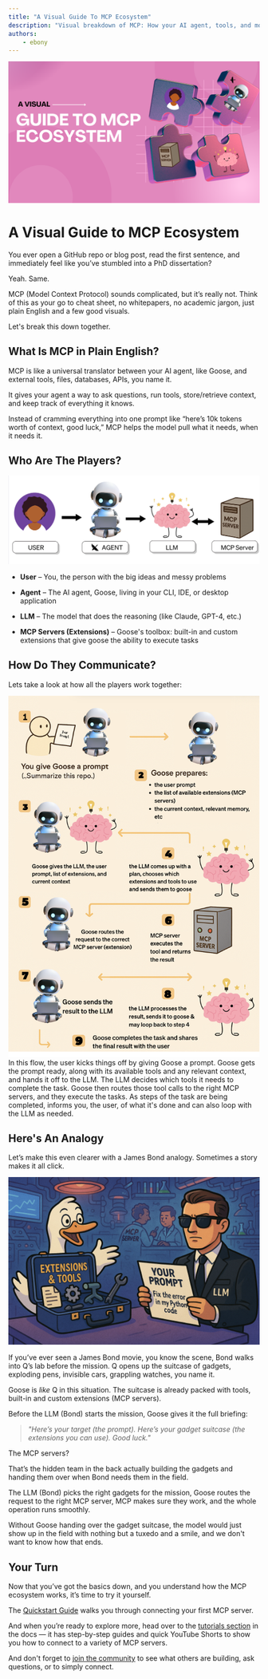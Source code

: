 ```yaml
---
title: "A Visual Guide To MCP Ecosystem"
description: "Visual breakdown of MCP: How your AI agent, tools, and models work together."
authors: 
    - ebony
---
```


![blog cover](mcpblog.png)

# A Visual Guide to MCP Ecosystem

You ever open a GitHub repo or blog post, read the first sentence, and immediately feel like you’ve stumbled into a PhD dissertation?

Yeah. Same.

MCP (Model Context Protocol) sounds complicated, but it’s really not. Think of this as your go to cheat sheet, no whitepapers, no academic jargon, just plain English and a few good visuals.
<!--truncate-->

Let's break this down together. 

## What Is MCP in Plain English?

MCP is like a universal translator between your AI agent, like Goose, and external tools, files, databases, APIs, you name it.

It gives your agent a way to ask questions, run tools, store/retrieve context, and keep track of everything it knows. 

Instead of cramming everything into one prompt like “here’s 10k tokens worth of context, good luck,” MCP helps the model pull what it needs, when it needs it.

## Who Are The Players? 
![players](players.png)

- **User** – You, the person with the big ideas and messy problems

- **Agent** – The AI agent, Goose, living in your CLI, IDE, or desktop application

- **LLM** – The model that does the reasoning (like Claude, GPT-4, etc.)

- **MCP Servers (Extensions)** – Goose's toolbox: built-in and custom extensions that give goose the ability to execute tasks

## How Do They Communicate?
Lets take a look at how all the players work together: 

![Visual guide](visualguide.png)
In this flow, the user kicks things off by giving Goose a prompt. Goose gets the prompt ready, along with its available tools and any relevant context, and hands it off to the LLM. The LLM decides which tools it needs to complete the task. Goose then routes those tool calls to the right MCP servers, and they execute the tasks. As steps of the task are being completed, informs you, the user, of what it's done and can also loop with the LLM as needed.

## Here's An Analogy

Let’s make this even clearer with a James Bond analogy. Sometimes a story makes it all click.

![james bond](james.png)

If you’ve ever seen a James Bond movie, you know the scene,
Bond walks into Q’s lab before the mission.
Q opens up the suitcase of gadgets, exploding pens, invisible cars, grappling watches, you name it.

Goose is _like_ Q in this situation.
The suitcase is already packed with tools, built-in and custom extensions (MCP servers).

Before the LLM (Bond) starts the mission, Goose gives it the full briefing:

>_"Here’s your target (the prompt). Here’s your gadget suitcase (the extensions you can use). Good luck."_

The MCP servers?

That’s the hidden team in the back actually building the gadgets and handing them over when Bond needs them in the field.

The LLM (Bond) picks the right gadgets for the mission, Goose routes the request to the right MCP server, MCP makes sure they work, and the whole operation runs smoothly.

Without Goose handing over the gadget suitcase, the model would just show up in the field with nothing but a tuxedo and a smile, and we don't want to know how that ends.

## Your Turn

Now that you’ve got the basics down, and you understand how the MCP ecosystem works, it’s time to try it yourself.

The [Quickstart Guide](/docs/quickstart) walks you through connecting your first MCP server.

And when you’re ready to explore more, head over to the [tutorials section](/docs/category/tutorials) in the docs — it has step-by-step guides and quick YouTube Shorts to show you how to connect to a variety of MCP servers.

And don't forget to [join the community](https://discord.gg/block-opensource) to see what others are building, ask questions, or to simply connect. 


<head>
  <meta property="og:title" content="A Visual Guide To MCPs" />
  <meta property="og:type" content="article" />
  <meta property="og:url" content="https://block.github.io/goose/blog/2025/04/10/visual-guide-mcp" />
  <meta property="og:description" content="Visual breakdown of MCP: How your agent, tools, and models work together." />
  <meta property="og:image" content="https://block.github.io/goose/assets/images/mcpblog-40894789122bda594a8576ebcb67a2d8.png" />
  <meta name="twitter:card" content="summary_large_image" />
  <meta property="twitter:domain" content="block.github.io/goose" />
  <meta name="twitter:title" content="A Visual Guide To MCPs" />
  <meta name="twitter:description" content="Visual breakdown of MCP: How your AI agent, tools, and models work together." />
  <meta name="twitter:image" content="https://block.github.io/goose/assets/images/mcpblog-40894789122bda594a8576ebcb67a2d8.png" />
</head>